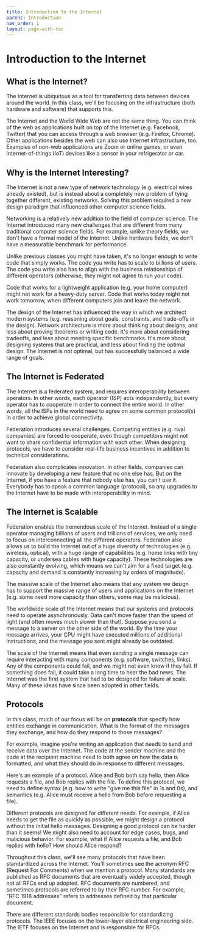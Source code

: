 ```yaml
---
title: Introduction to the Internet
parent: Introduction
nav_order: 1
layout: page-with-toc
---
```


# Introduction to the Internet

## What is the Internet?

The Internet is ubiquitous as a tool for transferring data between devices around the world. In this class, we'll be focusing on the infrastructure (both hardware and software) that supports this.

The Internet and the World Wide Web are not the same thing. You can think of the web as applications built on top of the Internet (e.g. Facebook, Twitter) that you can access through a web browser (e.g. Firefox, Chrome). Other applications besides the web can also use Internet infrastructure, too. Examples of non-web applications are Zoom or online games, or even Internet-of-things (IoT) devices like a sensor in your refrigerator or car.


## Why is the Internet Interesting?

The Internet is not a new type of network technology (e.g. electrical wires already existed), but is instead about a completely new problem of tying together different, existing networks. Solving this problem required a new design paradigm that influenced other computer science fields.

Networking is a relatively new addition to the field of computer science. The Internet introduced many new challenges that are different from many traditional computer science fields. For example, unlike theory fields, we don't have a formal model of the Internet. Unlike hardware fields, we don't have a measurable benchmark for performance.

Unlike previous classes you might have taken, it's no longer enough to write code that simply works. The code you write has to scale to billions of users. The code you write also has to align with the business relationships of different operators (otherwise, they might not agree to run your code).

Code that works for a lightweight application (e.g. your home computer) might not work for a heavy-duty server. Code that works today might not work tomorrow, when different computers join and leave the network.

The design of the Internet has influenced the way in which we architect modern systems (e.g. reasoning about goals, constraints, and trade-offs in the design). Network architecture is more about thinking about designs, and less about proving theorems or writing code. It's more about considering tradeoffs, and less about meeting specific benchmarks. It's more about designing systems that are practical, and less about finding the optimal design. The Internet is not optimal, but has successfully balanced a wide range of goals.


## The Internet is Federated

The Internet is a federated system, and requires interoperability between operators. In other words, each operator (ISP) acts independently, but every operator has to cooperate in order to connect the entire world. In other words, all the ISPs in the world need to agree on some common protocol(s) in order to achieve global connectivity.

Federation introduces several challenges. Competing entities (e.g. rival companies) are forced to cooperate, even though competitors might not want to share confidential information with each other. When designing protocols, we have to consider real-life business incentives in addition to technical considerations.

Federation also complicates innovation. In other fields, companies can innovate by developing a new feature that no one else has. But on the Internet, if you have a feature that nobody else has, you can't use it. Everybody has to speak a common language (protocol), so any upgrades to the Internet have to be made with interoperability in mind.


## The Internet is Scalable

Federation enables the tremendous scale of the Internet. Instead of a single operator managing billions of users and trillions of services, we only need to focus on interconnecting all the different operators. Federation also allows us to build the Internet out of a huge diversity of technologies (e.g. wireless, optical), with a huge range of capabilities (e.g. home links with tiny capacity, or undersea cables with huge capacity). These technologies are also constantly evolving, which means we can't aim for a fixed target (e.g. capacity and demand is constantly increasing by orders of magnitude).

The massive scale of the Internet also means that any system we design has to support the massive range of users and applications on the Internet (e.g. some need more capacity than others, some may be malicious).

The worldwide scale of the Internet means that our systems and protocols need to operate asynchronously. Data can't move faster than the speed of light (and often moves much slower than that). Suppose you send a message to a server on the other side of the world. By the time your message arrives, your CPU might have executed millions of additional instructions, and the message you sent might already be outdated.

The scale of the Internet means that even sending a single message can require interacting with many components (e.g. software, switches, links). Any of the components could fail, and we might not even know if they fail. If something does fail, it could take a long time to hear the bad news. The Internet was the first system that had to be designed for failure at scale. Many of these ideas have since been adopted in other fields.


## Protocols

In this class, much of our focus will be on **protocols** that specify how entities exchange in communication. What is the format of the messages they exchange, and how do they respond to those messages?

For example, imagine you're writing an application that needs to send and receive data over the Internet. The code at the sender machine and the code at the recipient machine need to both agree on how the data is formatted, and what they should do in response to different messages.

Here's an example of a protocol. Alice and Bob both say hello, then Alice requests a file, and Bob replies with the file. To define this protocol, we need to define syntax (e.g. how to write "give me this file" in 1s and 0s), and semantics (e.g. Alice must receive a hello from Bob before requesting a file).

Different protocols are designed for different needs. For example, if Alice needs to get the file as quickly as possible, we might design a protocol without the initial hello messages. Designing a good protocol can be harder than it seems! We might also need to account for edge cases, bugs, and malicious behavior. For example, what if Alice requests a file, and Bob replies with hello? How should Alice respond?

Throughout this class, we'll see many protocols that have been standardized across the Internet. You'll sometimes see the acronym RFC (Request For Comments) when we mention a protocol. Many standards are published as RFC documents that are eventually widely accepted, though not all RFCs end up adopted. RFC documents are numbered, and sometimes protocols are referred to by their RFC number. For example, "RFC 1918 addresses" refers to addresses defined by that particular document.

There are different standards bodies responsible for standardizing protocols. The IEEE focuses on the lower-layer electrical engineering side. The IETF focuses on the Internet and is responsible for RFCs.